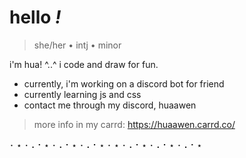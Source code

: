 # hello *!*
> she/her • intj  • minor

i'm hua! ^..^
i code and draw for fun. 

- currently, i'm working on a discord bot for friend
- currently learning js and css
- contact me through my discord, huaawen 

> more info in my carrd:
> https://huaawen.carrd.co/

･ ⋆ ･ ⠄⠂⋆ ･ ⠄⠂⋆ ･ ⠄⠂⋆ ･ ⋆ ･ ⠄⠂⋆ ･ ⠄⠂⋆ ･ ⠄⠂⋆ 
